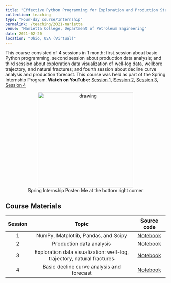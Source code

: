 ```yaml
---
title: "Effective Python Programming for Exploration and Production Students and Professionals"
collection: teaching
type: "Four-day course/Internship"
permalink: /teaching/2021-marietta
venue: "Marietta College, Department of Petroleum Engineering"
date: 2021-02-20
location: "Ohio, USA (Virtual)"
---
```


This course consisted of 4 sessions in 1 month; first session about basic Python programming, second session about production data analysis; and third session about exploration data visualization of well-log data, wellbore trajectory, and natural fractures; and fourth session about decline curve analysis and production forecast. This course was held as part of the Spring Internship Program. **Watch on YouTube:** [Session 1](https://youtu.be/pun_03d_i4Q), [Session 2](https://youtu.be/gLHDcwHFN50), [Session 3](https://youtu.be/-BGiI_5CrwQ), [Session 4](https://youtu.be/Fjetnt9Bp6s)

<p align="center">
<img src="https://user-images.githubusercontent.com/51282928/133960433-2b2b0431-0f88-4951-82ac-ffa99b9d0c17.png" alt="drawing" width="300"/>
<br>
  <it>Spring Internship Poster: Me at the bottom right corner</it>
</p>

## Course Materials

|Session|Topic|Source code|
|:--:|:--:|:--:|
|1|NumPy, Matplotlib, Pandas, and Scipy|[Notebook](https://github.com/yohanesnuwara/python-bootcamp-for-geoengineers/blob/master/PioPetro/piopetro_session1_introduction_participant.ipynb)|
|2|Production data analysis|[Notebook](https://github.com/yohanesnuwara/python-bootcamp-for-geoengineers/blob/master/PioPetro/piopetro_session2_production_data_analysis.ipynb)|
|3|Exploration data visualization: well-log, trajectory, natural fractures|[Notebook](https://github.com/yohanesnuwara/python-bootcamp-for-geoengineers/blob/master/PioPetro/piopetro_session3_exploration_data.ipynb)|
|4|Basic decline curve analysis and forecast|[Notebook](https://github.com/yohanesnuwara/python-bootcamp-for-geoengineers/blob/master/PioPetro/piopetro_session4_decline_curve_analysis.ipynb)|
